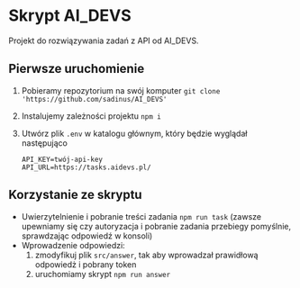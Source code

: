 # Skrypt AI_DEVS

Projekt do rozwiązywania zadań z API od AI_DEVS.

## Pierwsze uruchomienie

1. Pobieramy repozytorium na swój komputer `git clone 'https://github.com/sadinus/AI_DEVS'`
2. Instalujemy zależności projektu `npm i`
3. Utwórz plik `.env` w katalogu głównym, który będzie wyglądał następująco

   ```
   API_KEY=twój-api-key
   API_URL=https://tasks.aidevs.pl/
   ```

## Korzystanie ze skryptu

- Uwierzytelnienie i pobranie treści zadania `npm run task` (zawsze upewniamy się czy autoryzacja i pobranie zadania przebiegy pomyślnie, sprawdzając odpowiedź w konsoli)
- Wprowadzenie odpowiedzi:
  1.  zmodyfikuj plik `src/answer`, tak aby wprowadzał prawidłową odpowiedż i pobrany token
  2.  uruchomiamy skrypt `npm run answer`
